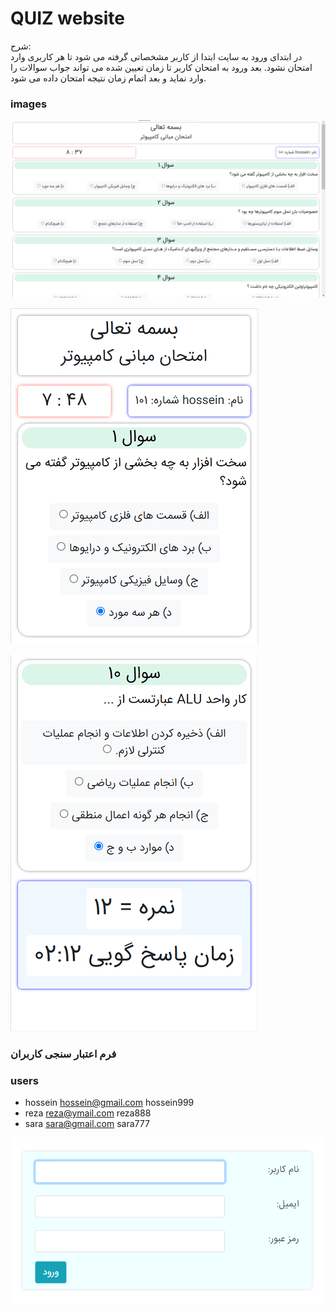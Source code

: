 # QUIZ website

<P>
شرح: 
<br>
  در ابتدای ورود به سایت ابتدا از کاربر مشخصاتی گرفته می شود تا هر کاربری وارد امتحان نشود. بعد ورود به امتحان کاربر تا زمان تعیین شده می تواند جواب سوالات را وارد نماید و بعد اتمام زمان نتیجه امتحان داده می شود.
</P>

### images

![img1](./images/img1.png)

![img2](./images/img2.png)

![img3](./images/img3.png)

### فرم اعتبار سنجی کاربران

### users

- hossein hossein@gmail.com hossein999
- reza reza@ymail.com reza888
- sara sara@gmail.com sara777

![img4](./images/img4.png)
